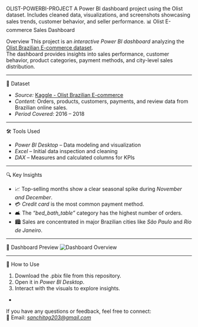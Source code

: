OLIST-POWERBI-PROJECT
A Power BI dashboard project using the Olist dataset. Includes cleaned data, visualizations, and screenshots showcasing sales trends, customer behavior, and seller performance.
 📊 Olist E-commerce Sales Dashboard

 Overview
This project is an *interactive Power BI dashboard* analyzing the [Olist Brazilian E-commerce dataset](https://www.kaggle.com/datasets/olistbr/brazilian-ecommerce).  
The dashboard provides insights into sales performance, customer behavior, product categories, payment methods, and city-level sales distribution.

---

 📂 Dataset
- *Source:* [Kaggle - Olist Brazilian E-commerce](https://www.kaggle.com/datasets/olistbr/brazilian-ecommerce)
- *Content:* Orders, products, customers, payments, and review data from Brazilian online sales.  
- *Period Covered:* 2016 – 2018  

---

 🛠 Tools Used
- *Power BI Desktop* – Data modeling and visualization  
- *Excel* – Initial data inspection and cleaning  
- *DAX* – Measures and calculated columns for KPIs  

---

 🔍 Key Insights
- 📈 Top-selling months show a clear seasonal spike during *November and December*.  
- 💳 *Credit card* is the most common payment method.  
- 🛋 The *“bed_bath_table”* category has the highest number of orders.  
- 🏙 Sales are concentrated in major Brazilian cities like *São Paulo* and *Rio de Janeiro*.  

---

 📸 Dashboard Preview
![Dashboard Overview](images/dashboard_overview.png)

---

 🚀 How to Use
1. Download the .pbix file from this repository.  
2. Open it in *Power BI Desktop*.  
3. Interact with the visuals to explore insights.  

-
If you have any questions or feedback, feel free to connect:  
📧 Email: *sanchitag203@gmail.com*

